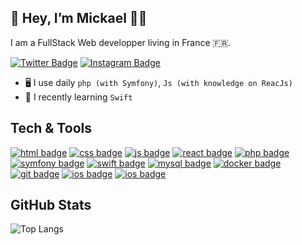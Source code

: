 ## 👋 Hey, I’m Mickael 👨🏽

I am a FullStack Web developper living in France 🇫🇷.

[![Twitter Badge](https://img.shields.io/badge/Twitter-1DA1F2?style=for-the-badge&logo=twitter&logoColor=white)](https://twitter.com/DGbosswaner)
[![Instagram Badge](https://img.shields.io/badge/Instagram-E4405F?style=for-the-badge&logo=instagram&logoColor=white)](https://www.instagram.com/dgwaner)

- 🖥 I use daily ```php (with Symfony)```, ```Js (with knowledge on ReacJs)```
- 📝 I recently learning ```Swift```

## Tech & Tools

[![html badge](https://img.shields.io/badge/HTML-282C34?logo=html5&logoColor=E34F26&style=for-the-badge)](#)
[![css badge](https://img.shields.io/badge/CSS-282C34?logo=css3&logoColor=1572B6&style=for-the-badge)](#)
[![js badge](https://img.shields.io/badge/JavaScript-282C34?style=for-the-badge&logo=javascript&logoColor=F7DF1E)](#)
[![react badge](https://img.shields.io/badge/React-282C34?style=for-the-badge&logo=react&logoColor=61DAFB)](#)
[![php badge](https://img.shields.io/badge/PHP-282C34?logo=php&logoColor=646593&style=for-the-badge)](#)
[![symfony badge](https://img.shields.io/badge/SYMFONY-282C34?logo=symfony&logoColor=ffffff&style=for-the-badge)](#)
[![swift badge](https://img.shields.io/badge/Swift-282C34?logo=swift&logoColor=red&style=for-the-badge)](#)
[![mysql badge](https://img.shields.io/badge/MYSQL-282C34?logo=mysql&logoColor=ea8c0f&style=for-the-badge)](#)
[![docker badge](https://img.shields.io/badge/DOCKER-282C34?logo=docker&logoColor=0e7a98&style=for-the-badge)](#)
[![git badge](https://img.shields.io/badge/GIT-282C34?logo=git&logoColor=f05032&style=for-the-badge)](#)
[![ios badge](https://img.shields.io/badge/iOS-282C34?logo=ios&logoColor=white&style=for-the-badge)](#)
[![ios badge](https://img.shields.io/badge/LINUX-282C34?logo=linux&logoColor=orange&style=for-the-badge)](#)

## GitHub Stats
<!-- ![dgmick's GitHub stats](https://github-readme-stats.vercel.app/api?username=dgmick&show_icons=true&theme=nord&count_private=true) -->

![Top Langs](https://github-readme-stats.vercel.app/api/top-langs/?username=dgmick&layout=compact&theme=nord)
